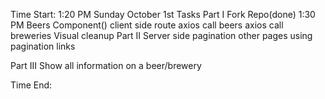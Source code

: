 Time Start: 1:20 PM Sunday October 1st
Tasks
Part I
  Fork Repo(done) 1:30 PM
  Beers Component()
  client side route
  axios call beers
  axios call breweries
  Visual cleanup
Part II
  Server side pagination
  other pages using pagination links

Part III
  Show all information on a beer/brewery



Time End: 